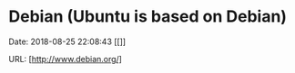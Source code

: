 # Debian (Ubuntu is based on Debian)

Date: 2018-08-25 22:08:43
[[]]

URL: [http://www.debian.org/]
